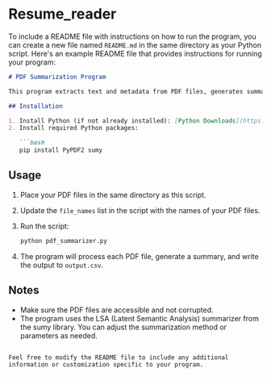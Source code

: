 # Resume_reader

To include a README file with instructions on how to run the program, you can create a new file named `README.md` in the same directory as your Python script. Here's an example README file that provides instructions for running your program:

```markdown
# PDF Summarization Program

This program extracts text and metadata from PDF files, generates summaries, and writes the output to a CSV file.

## Installation

1. Install Python (if not already installed): [Python Downloads](https://www.python.org/downloads/)
2. Install required Python packages:

   ```bash
   pip install PyPDF2 sumy
   ```

## Usage

1. Place your PDF files in the same directory as this script.
2. Update the `file_names` list in the script with the names of your PDF files.
3. Run the script:

   ```bash
   python pdf_summarizer.py
   ```

4. The program will process each PDF file, generate a summary, and write the output to `output.csv`.

## Notes

- Make sure the PDF files are accessible and not corrupted.
- The program uses the LSA (Latent Semantic Analysis) summarizer from the sumy library. You can adjust the summarization method or parameters as needed.
```

Feel free to modify the README file to include any additional information or customization specific to your program.
